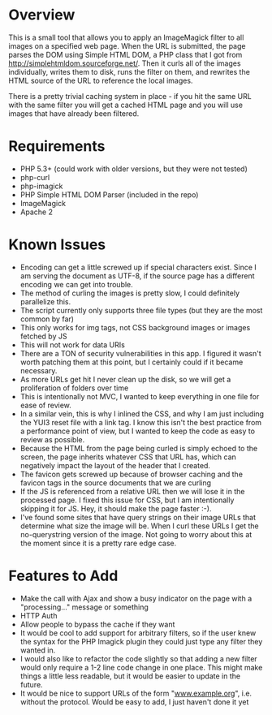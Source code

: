 Overview
===============
This is a small tool that allows you to apply an ImageMagick filter to all images on a specified web page.  When the URL is submitted, the page parses the DOM using Simple HTML DOM, a PHP class that I got from http://simplehtmldom.sourceforge.net/.  Then it curls all of the images individually, writes them to disk, runs the filter on them, and rewrites the HTML source of the URL to reference the local images.

There is a pretty trivial caching system in place - if you hit the same URL with the same filter you will get a cached HTML page and you will use images that have already been filtered.


Requirements
===============
* PHP 5.3+ (could work with older versions, but they were not tested)
* php-curl
* php-imagick
* PHP Simple HTML DOM Parser (included in the repo)
* ImageMagick
* Apache 2


Known Issues
===============
* Encoding can get a little screwed up if special characters exist.  Since I am serving the document as UTF-8, if the source page has a different encoding we can get into trouble.
* The method of curling the images is pretty slow, I could definitely parallelize this.
* The script currently only supports three file types (but they are the most common by far)
* This only works for img tags, not CSS background images or images fetched by JS
* This will not work for data URIs
* There are a TON of security vulnerabilities in this app.  I figured it wasn't worth patching them at this point, but I certainly could if it became necessary.
* As more URLs get hit I never clean up the disk, so we will get a proliferation of folders over time
* This is intentionally not MVC, I wanted to keep everything in one file for ease of review.
* In a similar vein, this is why I inlined the CSS, and why I am just including the YUI3 reset file with a link tag.  I know this isn't the best practice from a performance point of view, but I wanted to keep the code as easy to review as possible.
* Because the HTML from the page being curled is simply echoed to the screen, the page inherits whatever CSS that URL has, which can negatively impact the layout of the header that I created.
* The favicon gets screwed up because of browser caching and the favicon tags in the source documents that we are curling
* If the JS is referenced from a relative URL then we will lose it in the processed page. I fixed this issue for CSS, but I am intentionally skipping it for JS.  Hey, it should make the page faster :-).
* I've found some sites that have query strings on their image URLs that determine what size the image will be.  When I curl these URLs I get the no-querystring version of the image.  Not going to worry about this at the moment since it is a pretty rare edge case.


Features to Add
===============
* Make the call with Ajax and show a busy indicator on the page with a "processing..." message or something
* HTTP Auth
* Allow people to bypass the cache if they want
* It would be cool to add support for arbitrary filters, so if the user knew the syntax for the PHP Imagick plugin they could just type any filter they wanted in.
* I would also like to refactor the code slightly so that adding a new filter would only require a 1-2 line code change in one place.  This might make things a little less readable, but it would be easier to update in the future.
* It would be nice to support URLs of the form "www.example.org", i.e. without the protocol.  Would be easy to add, I just haven't done it yet
